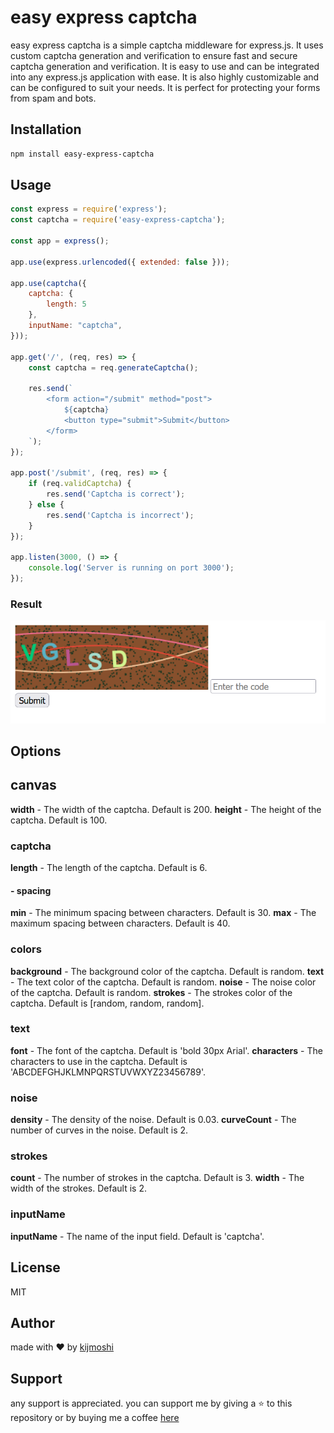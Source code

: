 <h1>
    easy express captcha
</h1>

 
easy express captcha is a simple captcha middleware for express.js. It uses custom captcha generation and verification to ensure fast and secure captcha generation and verification. It is easy to use and can be integrated into any express.js application with ease. It is also highly customizable and can be configured to suit your needs. It is perfect for protecting your forms from spam and bots.

## Installation
```bash
npm install easy-express-captcha
```

## Usage
```javascript
const express = require('express');
const captcha = require('easy-express-captcha');

const app = express();

app.use(express.urlencoded({ extended: false }));

app.use(captcha({
    captcha: {
        length: 5
    },
    inputName: "captcha",
}));

app.get('/', (req, res) => {
    const captcha = req.generateCaptcha();

    res.send(`
        <form action="/submit" method="post">
            ${captcha}
            <button type="submit">Submit</button>
        </form>
    `);
});

app.post('/submit', (req, res) => {
    if (req.validCaptcha) {
        res.send('Captcha is correct');
    } else {
        res.send('Captcha is incorrect');
    }
});

app.listen(3000, () => {
    console.log('Server is running on port 3000');
});
```

### Result
![](https://raw.githubusercontent.com/real-kijmoshi/easy-express-captcha/main/preview.png)


## Options


## canvas
**width** - The width of the captcha. Default is 200.
**height** - The height of the captcha. Default is 100.

### captcha
**length** - The length of the captcha. Default is 6.
#### - spacing
**min** - The minimum spacing between characters. Default is 30.
**max** - The maximum spacing between characters. Default is 40.

### colors
**background** - The background color of the captcha. Default is random.
**text** - The text color of the captcha. Default is random.
**noise** - The noise color of the captcha. Default is random.
**strokes** - The strokes color of the captcha. Default is [random, random, random].

### text
**font** - The font of the captcha. Default is 'bold 30px Arial'.
**characters** - The characters to use in the captcha. Default is 'ABCDEFGHJKLMNPQRSTUVWXYZ23456789'.

### noise
**density** - The density of the noise. Default is 0.03.
**curveCount** - The number of curves in the noise. Default is 2.

### strokes
**count** - The number of strokes in the captcha. Default is 3.
**width** - The width of the strokes. Default is 2.

### inputName
**inputName** - The name of the input field. Default is 'captcha'.

## License
MIT

## Author
made with ❤️ by [kijmoshi](https://kijmoshi.xyz)

## Support
any support is appreciated. you can support me by giving a ⭐ to this repository or by buying me a coffee [here](https://www.buymeacoffee.com/kijmoshi)